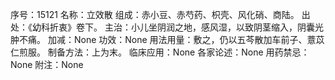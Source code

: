 序号：15121
名称：立效散
组成：赤小豆、赤芍药、枳壳、风化硝、商陆。
出处：《幼科折衷》卷下。
主治：小儿坐阴润之地，感风湿，以致阴茎缩入，阴囊光肿不痛。
加减：None
功效：None
用法用量：敷之，仍以五芩散加车前子、薏苡仁煎服。
制备方法：上为末。
临床应用：None
各家论述：None
用药禁忌：None
附注：None
